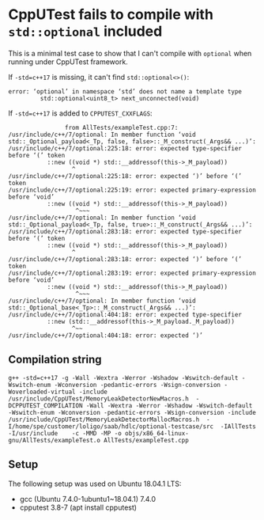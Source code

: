 # CppUTest fails to compile with `std::optional` included

This is a minimal test case to show that I can't compile with
`optional` when running under CppUTest framework.

If `-std=c++17` is missing, it can't find `std::optional<>()`:
```
error: ‘optional’ in namespace ‘std’ does not name a template type
         std::optional<uint8_t> next_unconnected(void)
```

If `-std=c++17` is added to `CPPUTEST_CXXFLAGS`:
```
                from AllTests/exampleTest.cpp:7:
/usr/include/c++/7/optional: In member function ‘void std::_Optional_payload<_Tp, false, false>::_M_construct(_Args&& ...)’:
/usr/include/c++/7/optional:225:18: error: expected type-specifier before ‘(’ token
           ::new ((void *) std::__addressof(this->_M_payload))
                  ^
/usr/include/c++/7/optional:225:18: error: expected ‘)’ before ‘(’ token
/usr/include/c++/7/optional:225:19: error: expected primary-expression before ‘void’
           ::new ((void *) std::__addressof(this->_M_payload))
                   ^~~~
/usr/include/c++/7/optional: In member function ‘void std::_Optional_payload<_Tp, false, true>::_M_construct(_Args&& ...)’:
/usr/include/c++/7/optional:283:18: error: expected type-specifier before ‘(’ token
           ::new ((void *) std::__addressof(this->_M_payload))
                  ^
/usr/include/c++/7/optional:283:18: error: expected ‘)’ before ‘(’ token
/usr/include/c++/7/optional:283:19: error: expected primary-expression before ‘void’
           ::new ((void *) std::__addressof(this->_M_payload))
                   ^~~~
/usr/include/c++/7/optional: In member function ‘void std::_Optional_base<_Tp>::_M_construct(_Args&& ...)’:
/usr/include/c++/7/optional:404:18: error: expected type-specifier
           ::new (std::__addressof(this->_M_payload._M_payload))
                  ^~~
/usr/include/c++/7/optional:404:18: error: expected ‘)’

```

## Compilation string
```
g++ -std=c++17 -g -Wall -Wextra -Werror -Wshadow -Wswitch-default -Wswitch-enum -Wconversion -pedantic-errors -Wsign-conversion -Woverloaded-virtual -include /usr/include/CppUTest/MemoryLeakDetectorNewMacros.h  -DCPPUTEST_COMPILATION -Wall -Wextra -Werror -Wshadow -Wswitch-default -Wswitch-enum -Wconversion -pedantic-errors -Wsign-conversion -include /usr/include/CppUTest/MemoryLeakDetectorMallocMacros.h  -I/home/spe/customer/loligo/saab/hdlc/optional-testcase/src  -IAllTests  -I/usr/include    -c -MMD -MP -o objs/x86_64-linux-gnu/AllTests/exampleTest.o AllTests/exampleTest.cpp
```

## Setup


The following setup was used on Ubuntu 18.04.1 LTS:
* gcc (Ubuntu 7.4.0-1ubuntu1~18.04.1) 7.4.0
* cpputest 3.8-7 (apt install cpputest)
